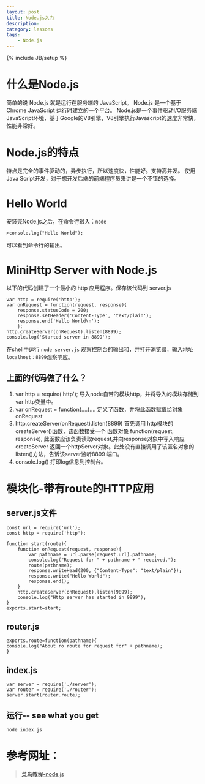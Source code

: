 ```yaml
---
layout: post
title: Node.js入门
description: 
category: lessons
tags:
    - Node.js 
---
```

{% include JB/setup %}

# 什么是Node.js
简单的说 Node.js 就是运行在服务端的 JavaScript。
Node.js 是一个基于Chrome JavaScript 运行时建立的一个平台。
Node.js是一个事件驱动I/O服务端JavaScript环境，基于Google的V8引擎，V8引擎执行Javascript的速度非常快，性能非常好。

# Node.js的特点
特点是完全的事件驱动的，异步执行，所以速度快，性能好。支持高并发。
使用Java Script开发，对于想开发后端的前端程序员来讲是一个不错的选择。

# Hello World
安装完Node.js之后，在命令行敲入：```node```

    >console.log("Hello World");
    
可以看到命令行的输出。

# MiniHttp Server with Node.js

以下的代码创建了一个最小的 http 应用程序。保存该代码到 server.js

    var http = require('http');
    var onRequest = function(request, response){
        response.statusCode = 200;
        response.setHeader('Content-Type', 'text/plain');
        response.end('Hello World\n');
        };
    http.createServer(onRequest).listen(8899);
    console.log('Started server in 8899');

在shell中运行 ```node server.js``` 观察控制台的输出和，并打开浏览器，输入地址```localhost：8899```观察响应。

## 上面的代码做了什么？
1. var http = require('http'); 导入node自带的模块http，并将导入的模块存储到var http变量中。
2. var onRequest = function(....).... 定义了函数，并将此函数赋值给对象 onRequest
3. http.createServer(onRequest).listen(8899) 首先调用 http模块的createServer()函数，该函数接受一个
    函数对象 function(request, response), 此函数应该负责读取request,并向response对象中写入响应
    createServer 返回一个httpServer对象。此处没有直接调用了该匿名对象的listen()方法，告诉该server监听8899
    端口。
4. console.log() 打印log信息到控制台。

# 模块化-带有route的HTTP应用
## server.js文件

    const url = require('url');
    const http = require('http');

    function start(route){
        function onRequest(request, response){
            var pathname = url.parse(request.url).pathname;
            console.log("Request for " + pathname + " received.");
            route(pathname);
            response.writeHead(200, {"Content-Type": "text/plain"});
            response.write("Hello World");
            response.end();
        }
        http.createServer(onRequest).listen(9899);
        console.log("Http server has started in 9899");
    }
    exports.start=start;
    
## router.js

    exports.route=function(pathname){
    console.log("About ro route for request for" + pathname);
    }

## index.js
    var server = require('./server');
    var router = require('./router');
    server.start(router.route);
    
## 运行-- see what you get
    node index.js 
    
# 参考网址：
>[菜鸟教程-node.js](http://www.runoob.com/nodejs/nodejs-tutorial.html)
